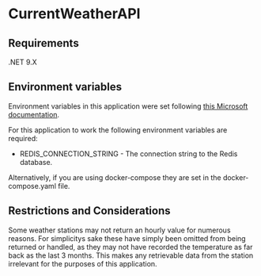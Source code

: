 # CurrentWeatherAPI

## Requirements

.NET 9.X

## Environment variables

Environment variables in this application were set following [this Microsoft documentation](https://learn.microsoft.com/en-us/aspnet/core/security/app-secrets?view=aspnetcore-9.0&tabs=windows).

For this application to work the following environment variables are required:

- REDIS_CONNECTION_STRING - The connection string to the Redis database.

Alternatively, if you are using docker-compose they are set in the docker-compose.yaml file.

## Restrictions and Considerations

Some weather stations may not return an hourly value for numerous reasons. For simplicitys sake these have simply been omitted from being returned or handled, as they may not have recorded the temperature as far back as the last 3 months. This makes any retrievable data from the station irrelevant for the purposes of this application.

